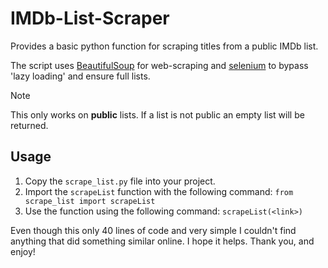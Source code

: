 # IMDb-List-Scraper
Provides a basic python function for scraping titles from a public IMDb list.

The script uses [BeautifulSoup](https://pypi.org/project/beautifulsoup4/) for web-scraping and [selenium](https://www.selenium.dev/documentation/webdriver/) to bypass 'lazy loading' and ensure full lists.

> [!NOTE]
> This only works on **public** lists. If a list is not public an empty list will be returned.

## Usage
1. Copy the `scrape_list.py` file into your project.
2. Import the `scrapeList` function with the following command: `from scrape_list import scrapeList`
3. Use the function using the following command: `scrapeList(<link>)`

Even though this only 40 lines of code and very simple I couldn't find anything that did something similar online. I hope it helps. Thank you, and enjoy!
